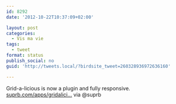 ```yaml
---
id: 8292
date: '2012-10-22T10:37:09+02:00'

layout: post
categories:
  - Vis ma vie
tags:
  - tweet
format: status
publish_social: no
guid: 'http://tweets.local/?birdsite_tweet=260328936972636160'

---
```


Grid-a-licious is now a plugin and fully responsive. [suprb.com/apps/gridalici…](http://suprb.com/apps/gridalicious/) via @suprb